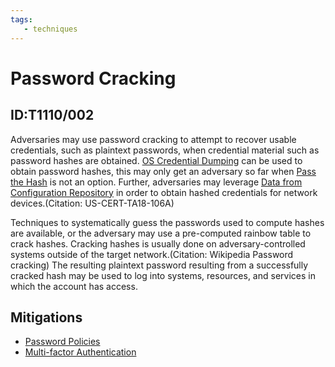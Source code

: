 ```yaml
---
tags:
   - techniques
---
```

# Password Cracking
## ID:T1110/002
Adversaries may use password cracking to attempt to recover usable credentials, such as plaintext passwords, when credential material such as password hashes are obtained. [OS Credential Dumping](/mitre/techniques/T1003) can be used to obtain password hashes, this may only get an adversary so far when [Pass the Hash](/mitre/techniques/T1550/002) is not an option. Further,  adversaries may leverage [Data from Configuration Repository](/mitre/techniques/T1602) in order to obtain hashed credentials for network devices.(Citation: US-CERT-TA18-106A) 

Techniques to systematically guess the passwords used to compute hashes are available, or the adversary may use a pre-computed rainbow table to crack hashes. Cracking hashes is usually done on adversary-controlled systems outside of the target network.(Citation: Wikipedia Password cracking) The resulting plaintext password resulting from a successfully cracked hash may be used to log into systems, resources, and services in which the account has access.
## Mitigations
* [Password Policies](/mitre/mitigations/M1027)
* [Multi-factor Authentication](/mitre/mitigations/M1032)
